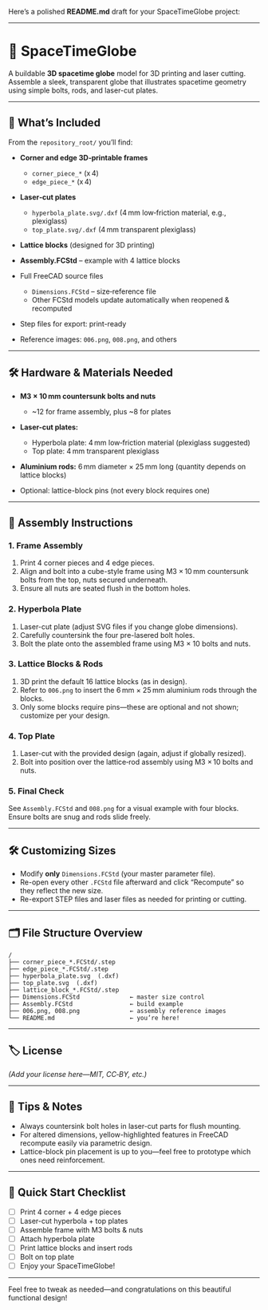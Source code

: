 Here’s a polished **README.md** draft for your SpaceTimeGlobe project:

---

# 🌌 SpaceTimeGlobe

A buildable **3D spacetime globe** model for 3D printing and laser cutting.
Assemble a sleek, transparent globe that illustrates spacetime geometry using simple bolts, rods, and laser-cut plates.

---

## 🧩 What’s Included

From the `repository_root/` you’ll find:

* **Corner and edge 3D‑printable frames**

  * `corner_piece_*` (x 4)
  * `edge_piece_*` (x 4)
* **Laser‑cut plates**

  * `hyperbola_plate.svg/.dxf` (4 mm low‑friction material, e.g., plexiglass)
  * `top_plate.svg/.dxf` (4 mm transparent plexiglass)
* **Lattice blocks** (designed for 3D printing)
* **Assembly.FCStd** – example with 4 lattice blocks
* Full FreeCAD source files

  * `Dimensions.FCStd` – size‐reference file
  * Other FCStd models update automatically when reopened & recomputed
* Step files for export: print-ready
* Reference images: `006.png`, `008.png`, and others

---

## 🛠️ Hardware & Materials Needed

* **M3 × 10 mm countersunk bolts and nuts**

  * \~12 for frame assembly, plus \~8 for plates
* **Laser-cut plates:**

  * Hyperbola plate: 4 mm low‑friction material (plexiglass suggested)
  * Top plate: 4 mm transparent plexiglass
* **Aluminium rods:** 6 mm diameter × 25 mm long (quantity depends on lattice blocks)
* Optional: lattice-block pins (not every block requires one)

---

## 🧭 Assembly Instructions

### 1. Frame Assembly

1. Print 4 corner pieces and 4 edge pieces.
2. Align and bolt into a cube-style frame using M3 × 10 mm countersunk bolts from the top, nuts secured underneath.
3. Ensure all nuts are seated flush in the bottom holes.

### 2. Hyperbola Plate

1. Laser-cut plate (adjust SVG files if you change globe dimensions).
2. Carefully countersink the four pre-lasered bolt holes.
3. Bolt the plate onto the assembled frame using M3 × 10 bolts and nuts.

### 3. Lattice Blocks & Rods

1. 3D print the default 16 lattice blocks (as in design).
2. Refer to `006.png` to insert the 6 mm × 25 mm aluminium rods through the blocks.
3. Only some blocks require pins—these are optional and not shown; customize per your design.

### 4. Top Plate

1. Laser-cut with the provided design (again, adjust if globally resized).
2. Bolt into position over the lattice‑rod assembly using M3 × 10 bolts and nuts.

### 5. Final Check

See `Assembly.FCStd` and `008.png` for a visual example with four blocks. Ensure bolts are snug and rods slide freely.

---

## 🛠️ Customizing Sizes

* Modify **only** `Dimensions.FCStd` (your master parameter file).
* Re-open every other `.FCStd` file afterward and click “Recompute” so they reflect the new size.
* Re-export STEP files and laser files as needed for printing or cutting.

---

## 🗂️ File Structure Overview

```
/
├── corner_piece_*.FCStd/.step
├── edge_piece_*.FCStd/.step
├── hyperbola_plate.svg  (.dxf)
├── top_plate.svg  (.dxf)
├── lattice_block_*.FCStd/.step
├── Dimensions.FCStd              ← master size control 
├── Assembly.FCStd                ← build example
├── 006.png, 008.png              ← assembly reference images
└── README.md                     ← you’re here!
```

---

## 🏷️ License

*(Add your license here—MIT, CC‑BY, etc.)*

---

## 🧠 Tips & Notes

* Always countersink bolt holes in laser-cut parts for flush mounting.
* For altered dimensions, yellow-highlighted features in FreeCAD recompute easily via parametric design.
* Lattice-block pin placement is up to you—feel free to prototype which ones need reinforcement.

---

## 🎯 Quick Start Checklist

* [ ] Print 4 corner + 4 edge pieces
* [ ] Laser-cut hyperbola + top plates
* [ ] Assemble frame with M3 bolts & nuts
* [ ] Attach hyperbola plate
* [ ] Print lattice blocks and insert rods
* [ ] Bolt on top plate
* [ ] Enjoy your SpaceTimeGlobe!

---

Feel free to tweak as needed—and congratulations on this beautiful functional design!
